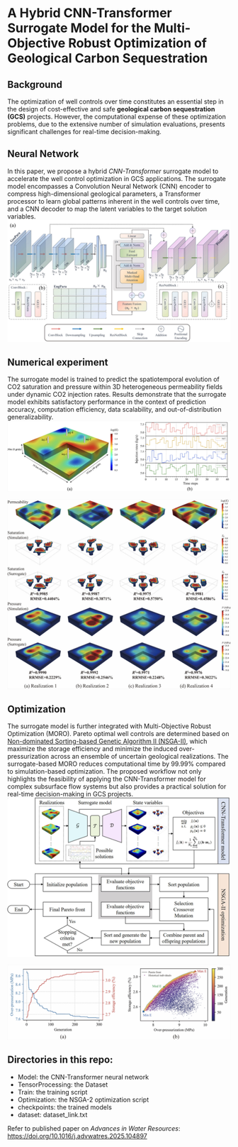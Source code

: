 # A Hybrid CNN-Transformer Surrogate Model for the Multi-Objective Robust Optimization of Geological Carbon Sequestration

## Background
The optimization of well controls over time constitutes an essential step in the design of cost-effective and safe **geological carbon sequestration (GCS)** projects. However, the computational expense of these optimization problems, due to the extensive number of simulation evaluations, presents significant challenges for real-time decision-making.  

## Neural Network
In this paper, we propose a hybrid *CNN-Transformer* surrogate model to accelerate the well control optimization in GCS applications. The surrogate model encompasses a Convolution Neural Network (CNN) encoder to compress high-dimensional geological parameters, a Transformer processor to learn global patterns inherent in the well controls over time, and a CNN decoder to map the latent variables to the target solution variables.   
![Neural Network](https://github.com/fengzhao1239/CNN-Transformer/blob/main/assets/neural%20network.jpg)

## Numerical experiment
The surrogate model is trained to predict the spatiotemporal evolution of CO2 saturation and pressure within 3D heterogeneous permeability fields under dynamic CO2 injection rates. Results demonstrate that the surrogate model exhibits satisfactory performance in the context of prediction accuracy, computation efficiency, data scalability, and out-of-distribution generalizability.   
![Numerical Model](https://github.com/fengzhao1239/CNN-Transformer/blob/main/assets/numerical%20model.jpg)  

![Testset Performance](https://github.com/fengzhao1239/CNN-Transformer/blob/main/assets/last%20time%20step.jpg)

## Optimization
The surrogate model is further integrated with Multi-Objective Robust Optimization (MORO). Pareto optimal well controls are determined based on [Non-dominated Sorting-based Genetic Algorithm II (NSGA-II)](https://pymoo.org/algorithms/moo/nsga2.html), which maximize the storage efficiency and minimize the induced over-pressurization across an ensemble of uncertain geological realizations. The surrogate-based MORO reduces computational time by 99.99% compared to simulation-based optimization. The proposed workflow not only highlights the feasibility of applying the CNN-Transformer model for complex subsurface flow systems but also provides a practical solution for real-time decision-making in GCS projects.  
![Workflow](https://github.com/fengzhao1239/CNN-Transformer/blob/main/assets/workflow.jpg)

![Pareto](https://github.com/fengzhao1239/CNN-Transformer/blob/main/assets/pareto.jpg)  

## Directories in this repo:

- Model: the CNN-Transformer neural network
- TensorProcessing: the Dataset
- Train: the training script
- Optimization: the NSGA-2 optimization script
- checkpoints: the trained models
- dataset: dataset_link.txt


Refer to published paper on *Advances in Water Resources*:  https://doi.org/10.1016/j.advwatres.2025.104897
